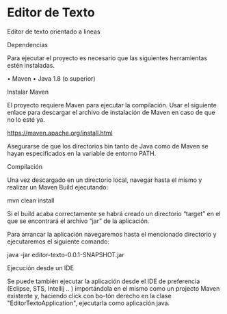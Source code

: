 # Editor de Texto
Editor de texto orientado a lineas


Dependencias

Para ejecutar el proyecto es necesario que las siguientes herramientas estén instaladas.

•	Maven
•	Java 1.8 (o superior)

Instalar Maven

El proyecto requiere Maven para ejecutar la compilación. Usar el siguiente enlace para descargar el archivo de instalación de Maven en caso de que no lo esté ya.

https://maven.apache.org/install.html

Asegurarse de que los directorios bin tanto de Java como de Maven se hayan especificados en la variable de entorno PATH.


Compilación

Una vez descargado en un directorio local, navegar hasta el mismo y realizar un Maven Build ejecutando:

mvn clean install

Si el build acaba correctamente se habrá creado un directorio “target” en el que se encontrará el archivo “jar” de la aplicación.

Para arrancar la aplicación navegaremos hasta el mencionado directorio y ejecutaremos el siguiente comando:

java -jar editor-texto-0.0.1-SNAPSHOT.jar


Ejecución desde un IDE

Se puede también ejecutar la aplicación desde el IDE de preferencia (Eclipse, STS, Intellij .. )
importándola en el mismo como un projecto Maven existente y, haciendo click con bo-tón derecho en la clase "EditorTextoApplication", ejecutarla como aplicación java.



